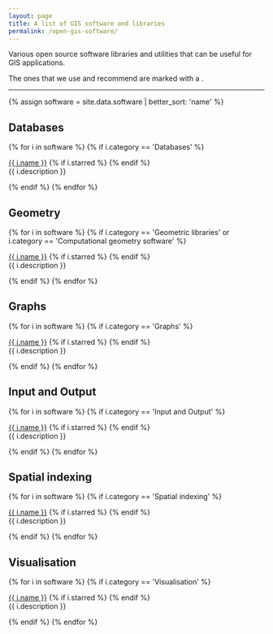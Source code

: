 ```yaml
---
layout: page
title: A list of GIS software and libraries
permalink: /open-gis-software/
---
```


Various open source software libraries and utilities that can be useful for GIS applications. 

The ones that we use and recommend are marked with a <i class="fas fa-star"></i>.

- - -

{% assign software = site.data.software | better_sort: 'name' %}

## Databases
{% for i in software %}
{% if i.category == 'Databases' %}
<p><a href="{{ i.webpage }}">{{ i.name }}</a> {% if i.starred %} <i class="fas fa-star"></i> {% endif %}<br/> {{ i.description }} </p>
{% endif %}
{% endfor %}

## Geometry
{% for i in software %}
{% if i.category == 'Geometric libraries' or i.category == 'Computational geometry software' %}
<p><a href="{{ i.webpage }}">{{ i.name }}</a> {% if i.starred %} <i class="fas fa-star"></i> {% endif %}<br/> {{ i.description }} </p>
{% endif %}
{% endfor %}

## Graphs
{% for i in software %}
{% if i.category == 'Graphs' %}
<p><a href="{{ i.webpage }}">{{ i.name }}</a> {% if i.starred %} <i class="fas fa-star"></i> {% endif %}<br/> {{ i.description }} </p>
{% endif %}
{% endfor %}

## Input and Output
{% for i in software %}
{% if i.category == 'Input and Output' %}
<p><a href="{{ i.webpage }}">{{ i.name }}</a> {% if i.starred %} <i class="fas fa-star"></i> {% endif %}<br/> {{ i.description }} </p>
{% endif %}
{% endfor %}

## Spatial indexing
{% for i in software %}
{% if i.category == 'Spatial indexing' %}
<p><a href="{{ i.webpage }}">{{ i.name }}</a> {% if i.starred %} <i class="fas fa-star"></i> {% endif %}<br/> {{ i.description }} </p>
{% endif %}
{% endfor %}

## Visualisation
{% for i in software %}
{% if i.category == 'Visualisation' %}
<p><a href="{{ i.webpage }}">{{ i.name }}</a> {% if i.starred %} <i class="fas fa-star"></i> {% endif %}<br/> {{ i.description }} </p>
{% endif %}
{% endfor %}

